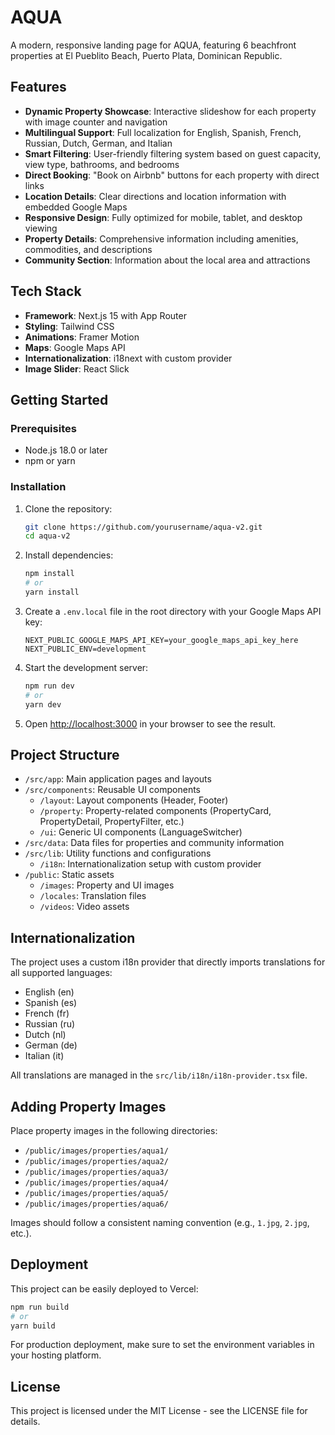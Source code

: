 # AQUA

A modern, responsive landing page for AQUA, featuring 6 beachfront properties at El Pueblito Beach, Puerto Plata, Dominican Republic.

## Features

- **Dynamic Property Showcase**: Interactive slideshow for each property with image counter and navigation
- **Multilingual Support**: Full localization for English, Spanish, French, Russian, Dutch, German, and Italian
- **Smart Filtering**: User-friendly filtering system based on guest capacity, view type, bathrooms, and bedrooms
- **Direct Booking**: "Book on Airbnb" buttons for each property with direct links
- **Location Details**: Clear directions and location information with embedded Google Maps
- **Responsive Design**: Fully optimized for mobile, tablet, and desktop viewing
- **Property Details**: Comprehensive information including amenities, commodities, and descriptions
- **Community Section**: Information about the local area and attractions

## Tech Stack

- **Framework**: Next.js 15 with App Router
- **Styling**: Tailwind CSS
- **Animations**: Framer Motion
- **Maps**: Google Maps API
- **Internationalization**: i18next with custom provider
- **Image Slider**: React Slick

## Getting Started

### Prerequisites

- Node.js 18.0 or later
- npm or yarn

### Installation

1. Clone the repository:
   ```bash
   git clone https://github.com/yourusername/aqua-v2.git
   cd aqua-v2
   ```

2. Install dependencies:
   ```bash
   npm install
   # or
   yarn install
   ```

3. Create a `.env.local` file in the root directory with your Google Maps API key:
   ```
   NEXT_PUBLIC_GOOGLE_MAPS_API_KEY=your_google_maps_api_key_here
   NEXT_PUBLIC_ENV=development
   ```

4. Start the development server:
   ```bash
   npm run dev
   # or
   yarn dev
   ```

5. Open [http://localhost:3000](http://localhost:3000) in your browser to see the result.

## Project Structure

- `/src/app`: Main application pages and layouts
- `/src/components`: Reusable UI components
  - `/layout`: Layout components (Header, Footer)
  - `/property`: Property-related components (PropertyCard, PropertyDetail, PropertyFilter, etc.)
  - `/ui`: Generic UI components (LanguageSwitcher)
- `/src/data`: Data files for properties and community information
- `/src/lib`: Utility functions and configurations
  - `/i18n`: Internationalization setup with custom provider
- `/public`: Static assets
  - `/images`: Property and UI images
  - `/locales`: Translation files
  - `/videos`: Video assets

## Internationalization

The project uses a custom i18n provider that directly imports translations for all supported languages:

- English (en)
- Spanish (es)
- French (fr)
- Russian (ru)
- Dutch (nl)
- German (de)
- Italian (it)

All translations are managed in the `src/lib/i18n/i18n-provider.tsx` file.

## Adding Property Images

Place property images in the following directories:
- `/public/images/properties/aqua1/`
- `/public/images/properties/aqua2/`
- `/public/images/properties/aqua3/`
- `/public/images/properties/aqua4/`
- `/public/images/properties/aqua5/`
- `/public/images/properties/aqua6/`

Images should follow a consistent naming convention (e.g., `1.jpg`, `2.jpg`, etc.).

## Deployment

This project can be easily deployed to Vercel:

```bash
npm run build
# or
yarn build
```

For production deployment, make sure to set the environment variables in your hosting platform.

## License

This project is licensed under the MIT License - see the LICENSE file for details.
